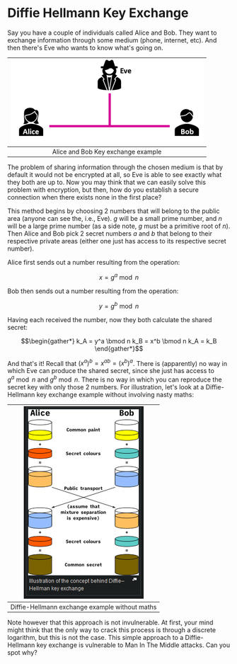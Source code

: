 # Diffie Hellmann Key Exchange

Say you have a couple of individuals called Alice and Bob. They want to exchange information through some medium (phone, internet, etc). And then there's Eve who wants to know what's going on.

| ![Alice and Bob example](img/alice-bob-eve.png) |
| :---------------------------------------------: |
|       Alice and Bob Key exchange example        |

The problem of sharing information through the chosen medium is that by default it would not be encrypted at all, so Eve is able to see exactly what they both are up to. Now you may think that we can easily solve this problem with encryption, but then, how do you establish a secure connection when there exists none in the first place?

This method begins by choosing 2 numbers that will belong to the public area (anyone can see the, i.e., Eve). $g$ will be a small prime number, and $n$ will be a large prime number (as a side note, $g$ must be a primitive root of $n$). Then Alice and Bob pick 2 secret numbers $a$ and $b$ that belong to their respective private areas (either one just has access to its respective secret number).

Alice first sends out a number resulting from the operation:

$$x = g^a \bmod n$$

Bob then sends out a number resulting from the operation:

$$y = g^b \bmod n$$

Having each received the number, now they both calculate the shared secret:

$$\begin{gather*}
    k_A = y^a \bmod n
    k_B = x^b \bmod n
    k_A = k_B
\end{gather*}$$

And that's it! Recall that $(x^{a})^{b} = x^{ab} = (x^{b})^{a}$. There is (apparently) no way in which Eve can produce the shared secret, since she just has access to $g^{a} \bmod n$ and $g^{b} \bmod n$. There is no way in which you can reproduce the secret key with only those 2 numbers. For illustration, let's look at a Diffie-Hellmann key exchange example without involving nasty maths:

| ![Diffie-Hellmann exchange illustration](img/diffie-example-no-math.png) |
| :----------------------------------------------------------------------: |
|              Diffie-Hellmann exchange example without maths              |

Note however that this approach is not invulnerable. At first, your mind might think that the only way to crack this process is through a discrete logarithm, but this is not the case. This simple approach to a Diffie-Hellmann key exchange is vulnerable to Man In The Middle attacks. Can you spot why?
